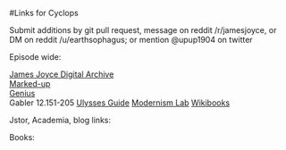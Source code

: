 #Links  for Cyclops

Submit additions by git pull request, message on reddit /r/jamesjoyce,
or DM on reddit  /u/earthsophagus; or mention @upup1904 on twitter

Episode wide:

[James Joyce Digital Archive](http://www.jjda.ie/main/JJDA/U/ulex/n/lexn.htm)  
[Marked-up](http://www.columbia.edu/~fms5/ulw12.htm)  
[Genius](https://genius.com/James-joyce-ulysses-chap-12-cyclops-annotated)  
Gabler 12.151-205
[Ulysses Guide](http://www.ulyssesguide.com/new-page)
[Modernism Lab](https://modernism.coursepress.yale.edu/the-cyclops/)
[Wikibooks](https://en.wikibooks.org/wiki/Annotations_to_James_Joyce%27s_Ulysses/Cyclops)

Jstor, Academia, blog links:


Books:


